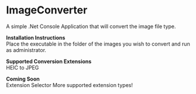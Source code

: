 # ImageConverter
A simple .Net Console Application that will convert the image file type.

**Installation Instructions**  
Place the executable in the folder of the images you wish to convert and run as administrator.

**Supported Conversion Extensions**  
HEIC to JPEG

**Coming Soon**  
Extension Selector
More supported extension types!
